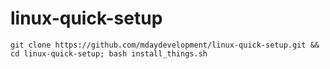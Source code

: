 # linux-quick-setup

```
git clone https://github.com/mdaydevelopment/linux-quick-setup.git && cd linux-quick-setup; bash install_things.sh
```
